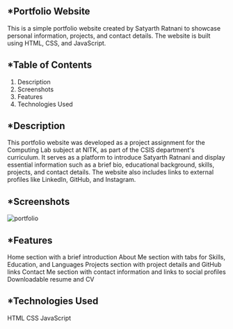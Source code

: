 <h2><b>*Portfolio Website</b></h2>



This is a simple portfolio website created by Satyarth Ratnani to showcase personal information, projects, and contact details. The website is built using HTML,  CSS,  and JavaScript.



<h2><b>*Table of Contents</b></h2>

<ol>
<li>Description</li>
<li>Screenshots</li>
<li>Features</li>
<li>Technologies Used</li>  
</ol>


<h2><b>*Description</b></h2>


This portfolio website was developed as a project assignment for the Computing Lab subject at NITK, as part of the CSIS department's curriculum. It serves as a platform to introduce Satyarth Ratnani and display essential information such as a brief bio, educational background, skills, projects, and contact details. The website also includes links to external profiles like LinkedIn, GitHub, and Instagram.


<h2><b>*Screenshots</b></h2>


![portfolio](https://github.com/satyarthratnani/Portfolio/assets/84660631/d11dbc1f-c55b-4fa7-bef8-a92bcb2c4863)



<h2><b>*Features</b></h2>


Home section with a brief introduction
About Me section with tabs for Skills, Education, and Languages
Projects section with project details and GitHub links
Contact Me section with contact information and links to social profiles
Downloadable resume and CV


<h2><b>*Technologies Used</b></h2>


HTML
CSS
JavaScript

